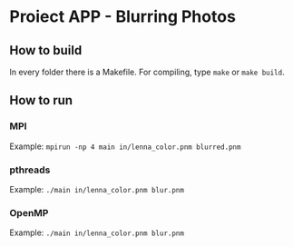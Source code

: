 # Proiect APP - Blurring Photos

## How to build
In every folder there is a Makefile. For compiling, type `make` or `make build`.

## How to run
### MPI
Example: `mpirun -np 4 main in/lenna_color.pnm blurred.pnm`

### pthreads
Example: `./main in/lenna_color.pnm blur.pnm`

### OpenMP
Example: `./main in/lenna_color.pnm blur.pnm`